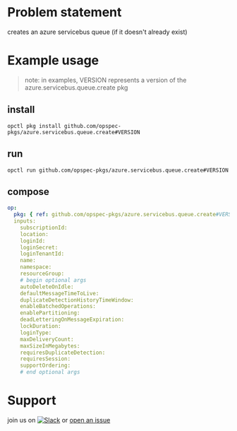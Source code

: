 # Problem statement
creates an azure servicebus queue (if it doesn't already exist)

# Example usage

> note: in examples, VERSION represents a version of the azure.servicebus.queue.create pkg

## install

```shell
opctl pkg install github.com/opspec-pkgs/azure.servicebus.queue.create#VERSION
```

## run

```
opctl run github.com/opspec-pkgs/azure.servicebus.queue.create#VERSION
```

## compose

```yaml
op:
  pkg: { ref: github.com/opspec-pkgs/azure.servicebus.queue.create#VERSION }
  inputs: 
    subscriptionId:
    location:
    loginId:
    loginSecret:
    loginTenantId:
    name:
    namespace:
    resourceGroup:
    # begin optional args
    autoDeleteOnIdle:
    defaultMessageTimeToLive:
    duplicateDetectionHistoryTimeWindow:
    enableBatchedOperations:
    enablePartitioning:
    deadLetteringOnMessageExpiration:
    lockDuration:
    loginType:
    maxDeliveryCount:
    maxSizeInMegabytes:
    requiresDuplicateDetection:
    requiresSession:
    supportOrdering:
    # end optional args
```

# Support

join us on [![Slack](https://opspec-slackin.herokuapp.com/badge.svg)](https://opspec-slackin.herokuapp.com/)
or [open an issue](https://github.com/opspec-pkgs/azure.servicebus.queue.create/issues)
